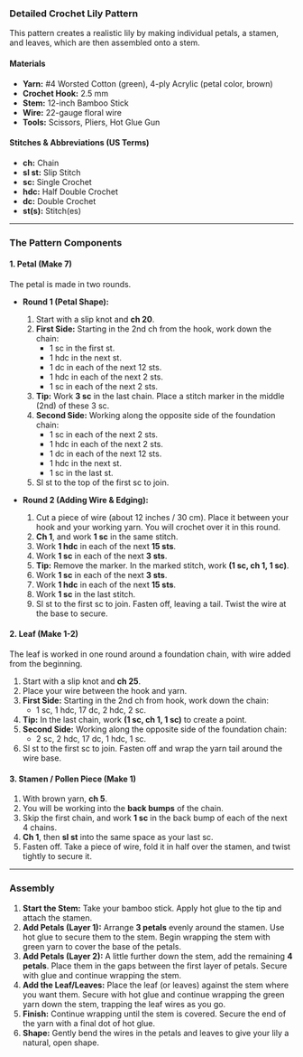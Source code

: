 ### **Detailed Crochet Lily Pattern**

This pattern creates a realistic lily by making individual petals, a stamen, and leaves, which are then assembled onto a stem.

#### **Materials**

*   **Yarn:** #4 Worsted Cotton (green), 4-ply Acrylic (petal color, brown)
*   **Crochet Hook:** 2.5 mm
*   **Stem:** 12-inch Bamboo Stick
*   **Wire:** 22-gauge floral wire
*   **Tools:** Scissors, Pliers, Hot Glue Gun

#### **Stitches & Abbreviations (US Terms)**

*   **ch:** Chain
*   **sl st:** Slip Stitch
*   **sc:** Single Crochet
*   **hdc:** Half Double Crochet
*   **dc:** Double Crochet
*   **st(s):** Stitch(es)

---

### **The Pattern Components**

#### **1. Petal (Make 7)**

The petal is made in two rounds.

*   **Round 1 (Petal Shape):**
    1.  Start with a slip knot and **ch 20**.
    2.  **First Side:** Starting in the 2nd ch from the hook, work down the chain:
        *   1 sc in the first st.
        *   1 hdc in the next st.
        *   1 dc in each of the next 12 sts.
        *   1 hdc in each of the next 2 sts.
        *   1 sc in each of the next 2 sts.
    3.  **Tip:** Work **3 sc** in the last chain. Place a stitch marker in the middle (2nd) of these 3 sc.
    4.  **Second Side:** Working along the opposite side of the foundation chain:
        *   1 sc in each of the next 2 sts.
        *   1 hdc in each of the next 2 sts.
        *   1 dc in each of the next 12 sts.
        *   1 hdc in the next st.
        *   1 sc in the last st.
    5.  Sl st to the top of the first sc to join.

*   **Round 2 (Adding Wire & Edging):**
    1.  Cut a piece of wire (about 12 inches / 30 cm). Place it between your hook and your working yarn. You will crochet over it in this round.
    2.  **Ch 1**, and work **1 sc** in the same stitch.
    3.  Work **1 hdc** in each of the next **15 sts**.
    4.  Work **1 sc** in each of the next **3 sts**.
    5.  **Tip:** Remove the marker. In the marked stitch, work **(1 sc, ch 1, 1 sc)**.
    6.  Work **1 sc** in each of the next **3 sts**.
    7.  Work **1 hdc** in each of the next **15 sts**.
    8.  Work **1 sc** in the last stitch.
    9.  Sl st to the first sc to join. Fasten off, leaving a tail. Twist the wire at the base to secure.

#### **2. Leaf (Make 1-2)**

The leaf is worked in one round around a foundation chain, with wire added from the beginning.

1.  Start with a slip knot and **ch 25**.
2.  Place your wire between the hook and yarn.
3.  **First Side:** Starting in the 2nd ch from hook, work down the chain:
    *   1 sc, 1 hdc, 17 dc, 2 hdc, 2 sc.
4.  **Tip:** In the last chain, work **(1 sc, ch 1, 1 sc)** to create a point.
5.  **Second Side:** Working along the opposite side of the foundation chain:
    *   2 sc, 2 hdc, 17 dc, 1 hdc, 1 sc.
6.  Sl st to the first sc to join. Fasten off and wrap the yarn tail around the wire base.

#### **3. Stamen / Pollen Piece (Make 1)**

1.  With brown yarn, **ch 5**.
2.  You will be working into the **back bumps** of the chain.
3.  Skip the first chain, and work **1 sc** in the back bump of each of the next 4 chains.
4.  **Ch 1**, then **sl st** into the same space as your last sc.
5.  Fasten off. Take a piece of wire, fold it in half over the stamen, and twist tightly to secure it.

---

### **Assembly**

1.  **Start the Stem:** Take your bamboo stick. Apply hot glue to the tip and attach the stamen.
2.  **Add Petals (Layer 1):** Arrange **3 petals** evenly around the stamen. Use hot glue to secure them to the stem. Begin wrapping the stem with green yarn to cover the base of the petals.
3.  **Add Petals (Layer 2):** A little further down the stem, add the remaining **4 petals**. Place them in the gaps between the first layer of petals. Secure with glue and continue wrapping the stem.
4.  **Add the Leaf/Leaves:** Place the leaf (or leaves) against the stem where you want them. Secure with hot glue and continue wrapping the green yarn down the stem, trapping the leaf wires as you go.
5.  **Finish:** Continue wrapping until the stem is covered. Secure the end of the yarn with a final dot of hot glue.
6.  **Shape:** Gently bend the wires in the petals and leaves to give your lily a natural, open shape.